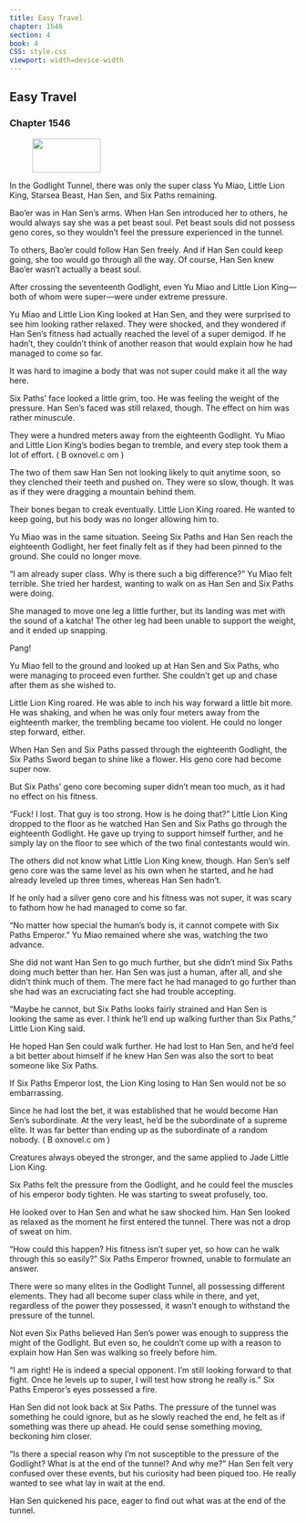 ```yaml
---
title: Easy Travel
chapter: 1546
section: 4
book: 4
CSS: style.css
viewport: width=device-width
---
```


## Easy Travel

### Chapter 1546

<figure>
	<img src="../Images/gem.gif" alt="" id="gem" width="120" height="60" />
</figure>

In the Godlight Tunnel, there was only the super class Yu Miao, Little Lion King, Starsea Beast, Han Sen, and Six Paths remaining.

Bao’er was in Han Sen’s arms. When Han Sen introduced her to others, he would always say she was a pet beast soul. Pet beast souls did not possess geno cores, so they wouldn’t feel the pressure experienced in the tunnel.

To others, Bao’er could follow Han Sen freely. And if Han Sen could keep going, she too would go through all the way. Of course, Han Sen knew Bao’er wasn’t actually a beast soul.

After crossing the seventeenth Godlight, even Yu Miao and Little Lion King—both of whom were super—were under extreme pressure.

Yu Miao and Little Lion King looked at Han Sen, and they were surprised to see him looking rather relaxed. They were shocked, and they wondered if Han Sen’s fitness had actually reached the level of a super demigod. If he hadn’t, they couldn’t think of another reason that would explain how he had managed to come so far.

It was hard to imagine a body that was not super could make it all the way here.

Six Paths’ face looked a little grim, too. He was feeling the weight of the pressure. Han Sen’s faced was still relaxed, though. The effect on him was rather minuscule.

They were a hundred meters away from the eighteenth Godlight. Yu Miao and Little Lion King’s bodies began to tremble, and every step took them a lot of effort. ( B oxnovel.c om )

The two of them saw Han Sen not looking likely to quit anytime soon, so they clenched their teeth and pushed on. They were so slow, though. It was as if they were dragging a mountain behind them.

Their bones began to creak eventually. Little Lion King roared. He wanted to keep going, but his body was no longer allowing him to.

Yu Miao was in the same situation. Seeing Six Paths and Han Sen reach the eighteenth Godlight, her feet finally felt as if they had been pinned to the ground. She could no longer move.

“I am already super class. Why is there such a big difference?” Yu Miao felt terrible. She tried her hardest, wanting to walk on as Han Sen and Six Paths were doing.

She managed to move one leg a little further, but its landing was met with the sound of a katcha! The other leg had been unable to support the weight, and it ended up snapping.

Pang!

Yu Miao fell to the ground and looked up at Han Sen and Six Paths, who were managing to proceed even further. She couldn’t get up and chase after them as she wished to.

Little Lion King roared. He was able to inch his way forward a little bit more. He was shaking, and when he was only four meters away from the eighteenth marker, the trembling became too violent. He could no longer step forward, either.

When Han Sen and Six Paths passed through the eighteenth Godlight, the Six Paths Sword began to shine like a flower. His geno core had become super now.

But Six Paths’ geno core becoming super didn’t mean too much, as it had no effect on his fitness.

“Fuck! I lost. That guy is too strong. How is he doing that?” Little Lion King dropped to the floor as he watched Han Sen and Six Paths go through the eighteenth Godlight. He gave up trying to support himself further, and he simply lay on the floor to see which of the two final contestants would win.

The others did not know what Little Lion King knew, though. Han Sen’s self geno core was the same level as his own when he started, and he had already leveled up three times, whereas Han Sen hadn’t.

If he only had a silver geno core and his fitness was not super, it was scary to fathom how he had managed to come so far.

“No matter how special the human’s body is, it cannot compete with Six Paths Emperor.” Yu Miao remained where she was, watching the two advance.

She did not want Han Sen to go much further, but she didn’t mind Six Paths doing much better than her. Han Sen was just a human, after all, and she didn’t think much of them. The mere fact he had managed to go further than she had was an excruciating fact she had trouble accepting.

“Maybe he cannot, but Six Paths looks fairly strained and Han Sen is looking the same as ever. I think he’ll end up walking further than Six Paths,” Little Lion King said.

He hoped Han Sen could walk further. He had lost to Han Sen, and he’d feel a bit better about himself if he knew Han Sen was also the sort to beat someone like Six Paths.

If Six Paths Emperor lost, the Lion King losing to Han Sen would not be so embarrassing.

Since he had lost the bet, it was established that he would become Han Sen’s subordinate. At the very least, he’d be the subordinate of a supreme elite. It was far better than ending up as the subordinate of a random nobody. ( B oxnovel.c om )

Creatures always obeyed the stronger, and the same applied to Jade Little Lion King.

Six Paths felt the pressure from the Godlight, and he could feel the muscles of his emperor body tighten. He was starting to sweat profusely, too.

He looked over to Han Sen and what he saw shocked him. Han Sen looked as relaxed as the moment he first entered the tunnel. There was not a drop of sweat on him.

“How could this happen? His fitness isn’t super yet, so how can he walk through this so easily?” Six Paths Emperor frowned, unable to formulate an answer.

There were so many elites in the Godlight Tunnel, all possessing different elements. They had all become super class while in there, and yet, regardless of the power they possessed, it wasn’t enough to withstand the pressure of the tunnel.

Not even Six Paths believed Han Sen’s power was enough to suppress the might of the Godlight. But even so, he couldn’t come up with a reason to explain how Han Sen was walking so freely before him.

“I am right! He is indeed a special opponent. I’m still looking forward to that fight. Once he levels up to super, I will test how strong he really is.” Six Paths Emperor’s eyes possessed a fire.

Han Sen did not look back at Six Paths. The pressure of the tunnel was something he could ignore, but as he slowly reached the end, he felt as if something was there up ahead. He could sense something moving, beckoning him closer.

“Is there a special reason why I’m not susceptible to the pressure of the Godlight? What is at the end of the tunnel? And why me?” Han Sen felt very confused over these events, but his curiosity had been piqued too. He really wanted to see what lay in wait at the end.

Han Sen quickened his pace, eager to find out what was at the end of the tunnel.